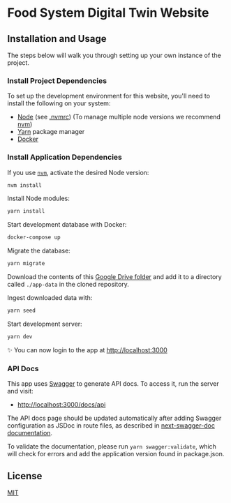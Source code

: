 # Food System Digital Twin Website

## Installation and Usage

The steps below will walk you through setting up your own instance of the project.

### Install Project Dependencies

To set up the development environment for this website, you'll need to install the following on your system:

- [Node](http://nodejs.org/) (see [.nvmrc](./.nvmrc)) (To manage multiple node versions we recommend [nvm](https://github.com/creationix/nvm))
- [Yarn](https://yarnpkg.com/) package manager
- [Docker](https://www.docker.com)

### Install Application Dependencies

If you use [`nvm`](https://github.com/creationix/nvm), activate the desired Node version:

```sh
nvm install
```

Install Node modules:

```sh
yarn install
```

Start development database with Docker:

```sh
docker-compose up
```

Migrate the database:

```sh
yarn migrate
```

Download the contents of this [Google Drive folder](https://drive.google.com/drive/folders/1uDlDT7NNI7l5WC0A9WsAZTlFWpC0Uo1i?usp=sharing) and add it to a directory called `./app-data` in the cloned repository.

Ingest downloaded data with:

```sh
yarn seed
```

Start development server:

```sh
yarn dev
```

✨ You can now login to the app at [http://localhost:3000](http://localhost:3000)

### API Docs

This app uses [Swagger](https://swagger.io/) to generate API docs. To access it, run the server and visit:

- [http://localhost:3000/docs/api](http://localhost:3000/docs/api)

The API docs page should be updated automatically after adding Swagger configuration as JSDoc in route files, as described in [next-swagger-doc documentation](https://www.npmjs.com/package/next-swagger-doc).

To validate the documentation, please run `yarn swagger:validate`, which will check for errors and add the application version found in package.json.

## License

[MIT](LICENSE)

